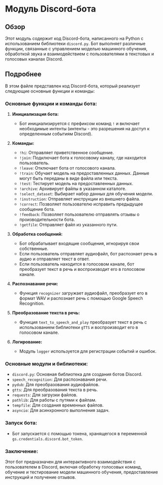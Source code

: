 # Модуль Discord-бота

## Обзор

Этот модуль содержит код Discord-бота, написанного на Python с использованием библиотеки `discord.py`. Бот выполняет различные функции, связанные с управлением моделью машинного обучения, обработкой звука и взаимодействием с пользователями в текстовых и голосовых каналах Discord. 

## Подробнее

В этом файле представлен код Discord-бота, который реализует следующие основные функции и команды:

### Основные функции и команды бота:

1. **Инициализация бота:**
   - Бот инициализируется с префиксом команд `!` и включает необходимые интенты (интенты - это разрешения на доступ к определенным событиям Discord).

2. **Команды:**
   - `!hi`: Отправляет приветственное сообщение.
   - `!join`: Подключает бота к голосовому каналу, где находится пользователь.
   - `!leave`: Отключает бота от голосового канала.
   - `!train`: Обучает модель на предоставленных данных. Данные могут быть переданы в виде файла или текста.
   - `!test`: Тестирует модель на предоставленных данных.
   - `!archive`: Архивирует файлы в указанном каталоге.
   - `!select_dataset`: Выбирает набор данных для обучения модели.
   - `!instruction`: Отправляет инструкции из внешнего файла.
   - `!correct`: Позволяет пользователю исправить предыдущее сообщение бота.
   - `!feedback`: Позволяет пользователю отправлять отзывы о производительности бота.
   - `!getfile`: Отправляет файл из указанного пути.

3. **Обработка сообщений:**
   - Бот обрабатывает входящие сообщения, игнорируя свои собственные.
   - Если пользователь отправляет аудиофайл, бот распознает речь в аудио и отправляет текст в ответ.
   - Если пользователь находится в голосовом канале, бот преобразует текст в речь и воспроизводит его в голосовом канале.

4. **Распознавание речи:**
   - Функция `recognizer` загружает аудиофайл, преобразует его в формат WAV и распознает речь с помощью Google Speech Recognition.

5. **Преобразование текста в речь:**
   - Функция `text_to_speech_and_play` преобразует текст в речь с использованием библиотеки `gTTS` и воспроизводит его в голосовом канале.

6. **Логирование:**
   - Модуль `logger` используется для регистрации событий и ошибок.

### Основные модули и библиотеки:

- `discord.py`: Основная библиотека для создания ботов Discord.
- `speech_recognition`: Для распознавания речи.
- `pydub`: Для преобразования аудиофайлов.
- `gtts`: Для преобразования текста в речь.
- `requests`: Для загрузки файлов.
- `pathlib`: Для работы с путями к файлам.
- `tempfile`: Для создания временных файлов.
- `asyncio`: Для асинхронного выполнения задач.

### Запуск бота:

- Бот запускается с помощью токена, хранящегося в переменной `gs.credentials.discord.bot_token`.

### Заключение:

Этот бот предназначен для интерактивного взаимодействия с пользователем в Discord, включая обработку голосовых команд, обучение и тестирование модели машинного обучения, предоставление инструкций и получение отзывов.